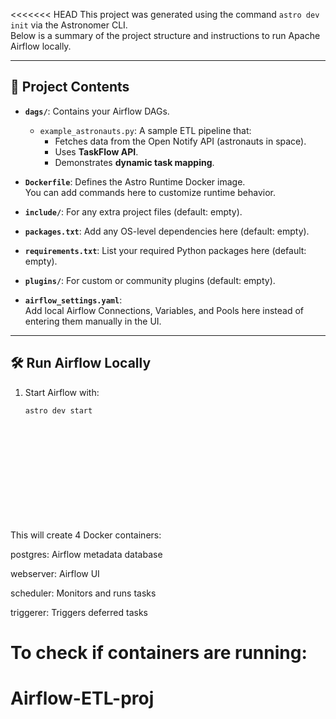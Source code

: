 <<<<<<< HEAD
This project was generated using the command `astro dev init` via the Astronomer CLI.  
Below is a summary of the project structure and instructions to run Apache Airflow locally.

---

## 📂 Project Contents

- **`dags/`**: Contains your Airflow DAGs.
  - `example_astronauts.py`: A sample ETL pipeline that:
    - Fetches data from the Open Notify API (astronauts in space).
    - Uses **TaskFlow API**.
    - Demonstrates **dynamic task mapping**.

- **`Dockerfile`**: Defines the Astro Runtime Docker image.  
  You can add commands here to customize runtime behavior.

- **`include/`**: For any extra project files (default: empty).

- **`packages.txt`**: Add any OS-level dependencies here (default: empty).

- **`requirements.txt`**: List your required Python packages here (default: empty).

- **`plugins/`**: For custom or community plugins (default: empty).

- **`airflow_settings.yaml`**:  
  Add local Airflow Connections, Variables, and Pools here instead of entering them manually in the UI.

---

## 🛠️ Run Airflow Locally

1. Start Airflow with:
   ```bash
   astro dev start 














This will create 4 Docker containers:

postgres: Airflow metadata database

webserver: Airflow UI

scheduler: Monitors and runs tasks

triggerer: Triggers deferred tasks

To check if containers are running: 
=======
# Airflow-ETL-proj

